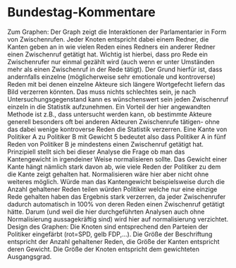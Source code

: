 # Bundestag-Kommentare
Zum Graphen:
Der Graph zeigt die Interaktionen der Parlamentarier in Form von Zwischenrufen. Jeder Knoten entspricht dabei einem Redner, die Kanten geben an in wie vielen Reden eines Redners ein anderer Redner einen Zwischenruf getätigt hat. Wichtig ist hierbei, dass pro Rede ein Zwischenrufer nur einmal gezählt wird (auch wenn er unter Umständen mehr als einen Zwischenruf in der Rede tätigt). Der Grund hierfür ist, dass andernfalls einzelne (möglicherweise sehr emotionale und kontroverse) Reden mit bei denen einzelne Akteure sich längere Wortgefecht liefern das Bild verzerren könnten. Das muss nichts schlechtes sein, je nach Untersuchungsgegenstand kann es wünschenswert sein jeden Zwischenruf einzeln in die Statistik aufzunehmen. Ein Vorteil der hier angewandten Methode ist z.B., dass untersucht werden kann, ob bestimmte Akteure generell besonders oft bei anderen Akteuren Zwischenrufe tätigen- ohne das dabei wenige kontroverse Reden die Statistik verzerren. Eine Kante von Politiker A zu Politiker B mit Gewicht 5 bedeutet also dass Politiker A in fünf Reden von Politiker B je mindestens einen Zwischenruf getätigt hat. Prinzipiell stellt sich bei dieser Analyse die Frage ob man das Kantengewicht in irgendeiner Weise normalisieren sollte. Das Gewicht einer Kante hängt nämlich stark davon ab, wie viele Reden der Politiker zu dem die Kante zeigt gehalten hat. Normalisieren wäre hier aber nicht ohne weiteres möglich. Würde man das Kantengewicht beispielsweise durch die Anzahl gehaltener Reden teilen würden Politiker welche nur eine einzige Rede gehalten haben das Ergebnis stark verzerren, da jeder Zwischenrufer dadurch automatisch in 100% von deren Reden einen Zwischenruf getätigt hätte. Darum (und weil die hier durchgeführten Analysen auch ohne Normalisierung aussagekräftig sind) wird hier auf normalisierung verzichtet.
Design des Graphen:
Die Knoten sind entsprechend den Parteien der Politiker eingefärbt (rot=SPD, gelb FDP,...). Die Größe der Beschriftung entspricht der Anzahl gehaltener Reden, die Größe der Kanten entspricht deren Gewicht. Die Größe der Knoten entspricht dem gewichteten Ausgangsgrad.
